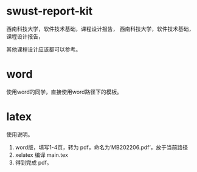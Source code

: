 # swust-report-kit
西南科技大学，软件技术基础，课程设计报告，
西南科技大学，软件技术基础，课程设计报告，

其他课程设计应该都可以参考。

# word

使用word的同学，直接使用word路径下的模板。

# latex

使用说明。

1. word版，填写1-4页，转为 pdf，命名为’MB202206.pdf‘，放于当前路径
2. xelatex 编译 main.tex
3. 得到完成 pdf。
